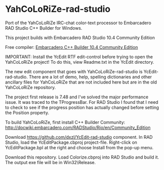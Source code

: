 # YahCoLoRiZe-rad-studio
Port of the YahCoLoRiZe IRC-chat color-text processor to Embarcadero RAD Studio C++ Builder for Windows.

This project builds with Embarcadero RAD Studio 10.4 Community Edition

Free compiler: [Embarcadero C++ Builder 10.4 Community Edition](https://www.embarcadero.com/products/cbuilder/starter)

IMPORTANT: Install the YcEdit RTF edit-control before trying to open the YahCoLoRiZe project! To do this, view Readme.txt in the YcEdit directory.

The new edit component that goes with YahCoLoRiZe-rad-studio is YcEdit-rad-studio. There are a lot of demo, help, spelling dictionaries and other ancillary files for YahCoLoRiZe that are not included here but are in the old YahCoLoRiZe repository.

The project first release is 7.48 and I've solved the major performance issue. It was traced to the TProgressBar. For RAD Studio I found that I need to check to see if the progress position has actually changed before setting the Position property.

To build YahCoLoRiZe, first install C++ Builder Community: http://docwiki.embarcadero.com/RADStudio/Rio/en/Community_Edition

Download https://github.com/dxzl/YcEdit-rad-studio component. In RAD Studio, load the YcEditPackage.cbproj project-file. Right-click on YcEditPackage.bpl at the right and choose Install from the pop-up menu.

Download this repository. Load Colorize.cbproj into RAD Studio and build it. The output exe file will be in Win32\Release.